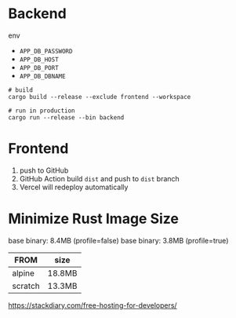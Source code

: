 # Backend

env

* `APP_DB_PASSWORD`
* `APP_DB_HOST`
* `APP_DB_PORT`
* `APP_DB_DBNAME`

```shell
# build
cargo build --release --exclude frontend --workspace

# run in production
cargo run --release --bin backend
```

# Frontend

1. push to GitHub
2. GitHub Action build `dist` and push to `dist` branch
3. Vercel will redeploy automatically

# Minimize Rust Image Size

base binary: 8.4MB (profile=false)
base binary: 3.8MB (profile=true)

| FROM    | size   |
|---------|--------|
| alpine  | 18.8MB |
| scratch | 13.3MB |

https://stackdiary.com/free-hosting-for-developers/